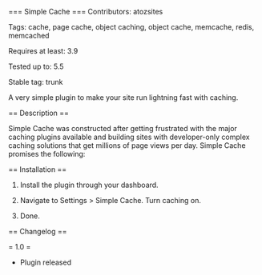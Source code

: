 === Simple Cache ===
Contributors: atozsites

Tags: cache, page cache, object caching, object cache, memcache, redis, memcached

Requires at least: 3.9

Tested up to: 5.5

Stable tag: trunk

A very simple plugin to make your site run lightning fast with caching.

== Description ==

Simple Cache was constructed after getting frustrated with the major caching plugins available and building sites with developer-only complex caching solutions that get millions of page views per day. Simple Cache promises the following:


== Installation ==

1. Install the plugin through your dashboard.

2. Navigate to Settings > Simple Cache. Turn caching on.

3. Done.

== Changelog ==

= 1.0 =
* Plugin released



